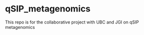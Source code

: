# qSIP_metagenomics
This repo is for the collaborative project with UBC and JGI on qSIP metagenomics
